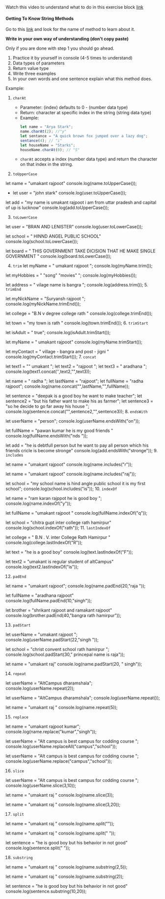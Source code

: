 Watch this video to understand what to do in this exercise block [link](https://www.youtube.com/watch?v=zGpplZj4zY0&feature=youtu.be)

#### Getting To Know String Methods

Go to this [link](https://developer.mozilla.org/en-US/docs/Web/JavaScript/Reference/Global_Objects/String) and look for the name of method to learn about it.

**Write in your own way of understanding (don't copy paste)**

Only if you are done with step 1 you should go ahead.

1. Practice it by yourself in console (4-5 times to understand)
2. Data types of parameters
3. Return value type
4. Write three examples
5. In your own words and one sentence explain what this method does.

Example:

1. `charAt`

   - Parameter: (index) defaults to 0 - (number data type)
   - Return: character at specific index in the string (string data type)
   - Example:
     ```js
     let name = "Arya Stark";
     name.charAt(2); //"y"
     let sentance = "A quick brown fox jumped over a lazy dog";
     sentance(4); // "i"
     let houseName = "Starks";
     houseName.charAt(0); // "S"
     ```
   - `charAt` accepts a index (number data type) and return the character on that index in the string.

2. `toUpperCase`
   <!-- - not take anny parameter  -->
   <!-- it is convert to capital form of string . -->

let name = "umakant rajpoot"
console.log(name.toUpperCase());

- let user = "john stark"
  console.log(user.toUpperCase());

let add = "my name is umakant rajpoot i am from uttar pradesh and capital of up is lucknow"
console.log(add.toUpperCase());

3. `toLowerCase`
<!-- - is is not take ant parameter is is convert to string in lowercase -->

let user = "BRAN AND LENISTER"
console.log(user.toLowerCase());

let school = " HINND ANGEL PUBLIC SCHOOL"
console.log(school.toLowerCase());

let board = " THIS GOVERNMENT TAKE DICISION THAT HE MAKE SINGLE GOVERNMENT "
console.log(board.toLowerCase());

4. `trim`
   <!-- trim remove white space form starting and end . it is not take any parameter   -->
   let myName = " umakant rajpoot ";
   console.log(myName.trim());

let myHobbies = " "song" "movies" ";
console.log(myHobbies());

let address = " vilage name is bangra ";
console.log(address.trim()); 5. `trimEnd`

<!-- trimEnd remove is white space from ends it is not take any parameter -->

let myNickName = "Suryansh rajpoot ";
console.log(myNickName.trimEnd());

let college = "B.N v degree college rath "
console.log(college.trimEnd());

let town = "my town is rath "
console.log(town.trimEnd()); 6. `trimStart`

<!-- trimStat remove is white space from start it is not take any parameter  -->

let isAdult = " true";
console.log(isAdult.trimStart());

let myName = " umakant rajpoot"
console.log(myName.trimStart());

let myContact = " village - bangra and post - jigni "
console.log(myContact.trimStart()); 7. `concat`

<!-- it is concat to multiple string and it is not take any parameter and return string data type  -->

let text1 = "" umakant ";
let text2 = "rajpoot ";
let text3 = " aradhana ";
console.log(text1.concat('',text2,"",text3));

let name = " radha ";
let lastName = "rajpoot";
let fullName = "radha rajpoot";
console.log(name.concat("",lastName,"",fullName));

let sentence = "deepak is a good boy he want to make teacher";
let sentence2 = "but his father want to make his as farmer";
let sentence3 = "so he decide to go far away his house ";
console.log(sentence.concat("",sentence2,"",sentence3)); 8. `endsWith`

<!-- it is check that string is end of same which we gave him or not if end words match he give true otherwise he give false    -->

let userName = "person";
console.log(userName.endsWith("on"));

let fullName = "pawan kumar he is my good friends "
console.log(fullName.endsWith("nds "));

let add = "he is debtfull person but he want to pay all person which his friends cricle is become stronge"
console.log(add.endsWith("stronge")); 9. `includes`

<!-- includes is checks that is word available or not if word is available he gives true otherwise he give false answer -->

let name = "umakant rajpoot"
console.log(name.includes("r"));

let name = "umakant rajpoot"
console.log(name.includes("raj"));

let school = "my school name is hind angle public school it is my first school";
console.log(school.includes("is")); 10. `indexOf`

<!-- if want to find out indexany string then we use indexof property it is not take  any parameter  -->
<!-- indexOf method() returns -1 if the value is not found -->

let name = "ram karan rajppot he is good boy ";
console.log(name.indexOf("y"));

let fullName = "umakant rajpoot "
console.log(fullName.indexOf("q"));

let school = "chitra gupt inter college rath hamirpur"
console.log(school.indexOf("rath")); 11. `lastIndexOf`

<!-- the last index of returns the index (position ) of the last occurence of a specified value in a string  -->
<!-- the last indexof method searches  the string end to beginning  -->
<!-- the lastIndexOf  method return the index from beginning         -->
<!-- indexOf method() returns -1 if the value is not found -->

let college = " B.N . V. inter College Rath Hamirpur "
console.log(college.lastIndexOf("R"));

let text = "he is a good boy"
console.log(text.lastIndexOf("F"));

let text2 = "umakant is regular student of altCampus"
console.log(text2.lastIndexOf("is"));

12. `padEnd`

<!-- mehords pads a string with another string to  a certain length from the start of string and returns a resulting string that reaches a certain length -->

<!-- the pad length is the length of resulting once the is is paded if the pad length is less than the string length the  string is returned as is without padding -->

<!-- is is pad ing the word in last  -->

<!-- it is take two parameter. one take the length and second these word that is pad in old word -->

let name = "umakant rajpoot";
console.log(name.padEnd(20,"raja "));

let fullName = "aradhana rajpoot"
console.log(fullName.padEnd(10,"singh"));

let brother = "shrikant rajpoot and ramakant rajpoot"
console.log(brother.padEnd(40,"bangra rath hamirpur"));

13. `padStart`
<!-- mehords pads a string with another string to  a certain length from the start of string and returns a resulting string that reaches a certain length -->

<!-- the pad length is the length of resulting once the is is paded if the pad length is less than the string length the  string is returned as is without padding -->

<!-- is is pad ing the word in starting point  -->

<!-- it is take two parameter. one take the length and second these word that is pad in old word -->

let userName = "umakant rajpoot ";
console.log(userName.padStart(22,"singh "));

let school = "christ convent school rath hamirpur ";
console.log(school.padStart(30," princepal name is raja"));

let name = "umakant raj"
console.log(name.padStart(20, " singh"));

14. `repeat`
<!-- the repeat methods returns a string with a number of copies of a string -->

<!--it is take only one parameter .which numbers are pprovided .it is repeated the action equal to numbers  -->

<!-- if we do not give any number .then he give nothing. -->

let userName = "AltCampus dharamshala";
console.log(userName.repeat(2));

let userName = "AltCampus dharamshala";
console.log(userName.repeat());

let name = "umakant raj "
console.log(name.repeat(5));

15. `replace`
<!-- the replace method searches a string for a value or a regular expression  -->

<!-- the replace method returns a new string with value replaced -->

<!-- replace  method change the original string -->

<!-- is is check from stating .it is found that string .it is changes only one string if we found same string it is not change that string  -->

let name = "umakant rajpoot kumar";
console.log(name.replace("kumar","singh"));

let userName = "Alt campus is best campus for codding course ";
console.log(userName.replaceAll("campus","school"));

let userName = "Alt campus is best campus for codding course ";
console.log(userName.replace("campus","school"));

16. `slice`

<!-- slice method extract a parts of a string  -->

<!-- the slice methods returns the extract part in a new string   -->

<!-- slice method does not change original string  -->

<!-- slice method gives start index and last index value   is is take starting  index -->

<!-- if we provide one value it is copy all part it is leave only that part that is match number og index -->

let userName = "Alt campus is best campus for codding course ";
console.log(userName.slice(3,10));

let name = "umakant raj "
console.log(name.slice(3));

let name = "umakant raj "
console.log(name.slice(3,20));

17. `split`
<!-- split methods splits a string into an array of substring  -->

<!-- the split method returns the new array  -->

<!-- the split method does not change original value  -->

<!-- if we give empty string without space then he give one by one latters in array . if we give empty string with space then it is give one by one words in arrey-->

let name = "umakant raj "
console.log(name.split(""));

let name = "umakant raj "
console.log(name.split(" "));

let sentence = "he is good boy but his behavior in not good"
console.log(sentence.split(" "));

18. `substring`

<!-- the substring method extract characters between two index (position) from a string and return the substrings -->

<!-- the substring method extracts characters from start to end -->

<!-- the substring method does not change the original string -->

let name = "umakant raj "
console.log(name.substring(2,5));

let name = "umakant raj "
console.log(name.substring(2));

let sentence = "he is good boy but his behavior in not good"
console.log(sentence.substring(10,20));
